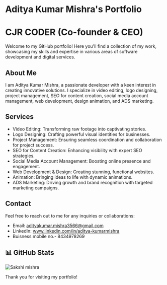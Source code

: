 # Aditya Kumar Mishra's Portfolio
# CJR CODER (Co-founder & CEO)

Welcome to my GitHub portfolio! Here you'll find a collection of my work, showcasing my skills and expertise in various areas of software development and digital services.

## About Me

I am Aditya Kumar Mishra, a passionate developer with a keen interest in creating innovative solutions. I specialize in video editing, logo designing, project management, SEO for content creation, social media account management, web development, design animation, and ADS marketing.

## Services

- Video Editing: Transforming raw footage into captivating stories.
- Logo Designing: Crafting powerful visual identities for businesses.
- Project Management: Ensuring seamless coordination and collaboration for project success.
- SEO for Content Creation: Enhancing visibility with expert SEO strategies.
- Social Media Account Management: Boosting online presence and engagement.
- Web Development & Design: Creating stunning, functional websites.
- Animation: Bringing ideas to life with dynamic animations.
- ADS Marketing: Driving growth and brand recognition with targeted marketing campaigns.

## Contact

Feel free to reach out to me for any inquiries or collaborations:

- Email: adityakumar.mishra3566@gmail.com
- LinkedIn: www.linkedin.com/in/aditya-kumarmishra
- Buisness mobile no.- 8434978269

## 📊 GitHub Stats
![Sakshi mishra](https://github-readme-stats.vercel.app/api?username=adityakrmishra&show_icons=true&theme=radical)

Thank you for visiting my portfolio!
